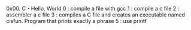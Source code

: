 0x00. C - Hello, World
0 : compile a file with gcc
1 : compile a c file
2 : assembler a c file
3 : compiles a C file and creates an executable named cisfun.
Program that prints exactly a phrase
5 : use printf
